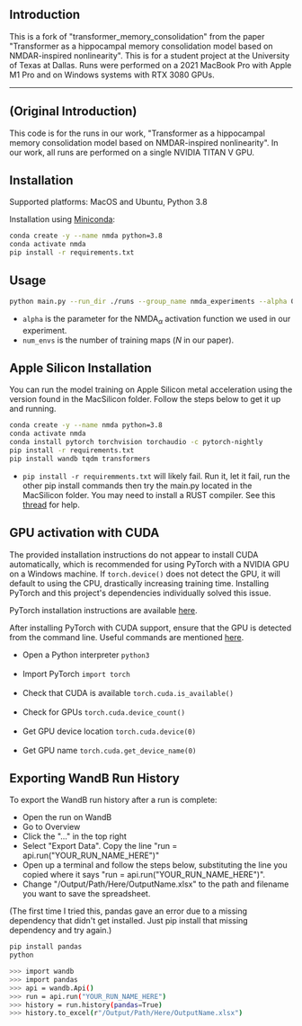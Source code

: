 ## Introduction

This is a fork of "transformer_memory_consolidation" from the paper "Transformer as a hippocampal memory consolidation model based on NMDAR-inspired nonlinearity". This is for a student project at the University of Texas at Dallas. Runs were performed on a 2021 MacBook Pro with Apple M1 Pro and on Windows systems with RTX 3080 GPUs.

---
## (Original Introduction)

This code is for the runs in our work, "Transformer as a hippocampal memory consolidation model based on NMDAR-inspired nonlinearity". In our work, all runs are performed on a single
NVIDIA TITAN V GPU.

## Installation

Supported platforms: MacOS and Ubuntu, Python 3.8

Installation using [Miniconda](https://docs.conda.io/projects/continuumio-conda/en/latest/user-guide/install/index.html):

```bash
conda create -y --name nmda python=3.8
conda activate nmda
pip install -r requirements.txt
```

## Usage

```bash
python main.py --run_dir ./runs --group_name nmda_experiments --alpha 0.1 --num_envs 32 --log_to_wandb
```
* `alpha` is the parameter for the $\text{NMDA}_\alpha$ activation function we used in our experiment.
* `num_envs` is the number of training maps ($N$ in our paper).


## Apple Silicon Installation
You can run the model training on Apple Silicon metal acceleration using the version found in the MacSilicon folder. Follow the steps below to get it up and running.

```bash
conda create -y --name nmda python=3.8
conda activate nmda
conda install pytorch torchvision torchaudio -c pytorch-nightly 
pip install -r requirements.txt
pip install wandb tqdm transformers
```
* `pip install -r requiremments.txt` will likely fail. Run it, let it fail, run the other pip install commands then try the main.py located in the MacSilicon folder. You may need to install a RUST compiler. See this [thread](https://github.com/huggingface/tokenizers/issues/1050) for help.


## GPU activation with CUDA

The provided installation instructions do not appear to install CUDA automatically, which is recommended for using PyTorch with a NVIDIA GPU on a Windows machine. If `torch.device()` does not detect the GPU, it will default to using the CPU, drastically increasing training time. Installing PyTorch and this project's dependencies individually solved this issue. 

PyTorch installation instructions are available [here](https://pytorch.org/get-started/locally/).

After installing PyTorch with CUDA support, ensure that the GPU is detected from the command line. Useful commands are mentioned [here](https://stackoverflow.com/questions/48152674/how-do-i-check-if-pytorch-is-using-the-gpu).

- Open a Python interpreter
`python3`  
&nbsp;
- Import PyTorch
`import torch`   
&nbsp;
- Check that CUDA is available
  `torch.cuda.is_available()`  
&nbsp;
- Check for GPUs
`torch.cuda.device_count()`  
&nbsp;
- Get GPU device location
`torch.cuda.device(0)`  
&nbsp;
- Get GPU name
`torch.cuda.get_device_name(0)`  

## Exporting WandB Run History
To export the WandB run history after a run is complete:
* Open the run on WandB
* Go to Overview
* Click the "..." in the top right
* Select "Export Data". Copy the line "run = api.run("YOUR_RUN_NAME_HERE")"
* Open up a terminal and follow the steps below, substituting the line you copied where it says "run = api.run("YOUR_RUN_NAME_HERE")".
* Change "/Output/Path/Here/OutputName.xlsx" to the path and filename you want to save the spreadsheet.

(The first time I tried this, pandas gave an error due to a missing dependency that didn't get installed. Just pip install that missing dependency and try again.)

```bash
pip install pandas
python
```
```bash
>>> import wandb
>>> import pandas
>>> api = wandb.Api()
>>> run = api.run("YOUR_RUN_NAME_HERE")
>>> history = run.history(pandas=True)
>>> history.to_excel(r"/Output/Path/Here/OutputName.xlsx")
```
